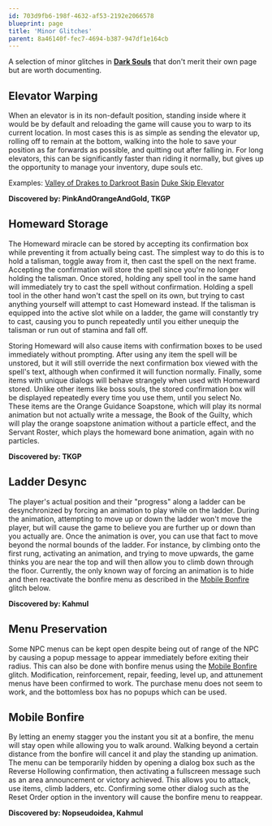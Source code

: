 ```yaml
---
id: 703d9fb6-198f-4632-af53-2192e2066578
blueprint: page
title: 'Minor Glitches'
parent: 8a46140f-fec7-4694-b387-947df1e164cb
---
```

A selection of minor glitches in **[Dark Souls](/darksouls)** that don't merit their own page but are worth documenting.

## Elevator Warping

When an elevator is in its non-default position, standing inside where it would be by default and reloading the game will cause you to warp to its current location. In most cases this is as simple as sending the elevator up, rolling off to remain at the bottom, walking into the hole to save your position as far forwards as possible, and quitting out after falling in. For long elevators, this can be significantly faster than riding it normally, but gives up the opportunity to manage your inventory, dupe souls etc.

Examples: [Valley of Drakes to Darkroot Basin](https://youtu.be/loC-f4LNr-I) [Duke Skip Elevator](https://youtu.be/syo4lbt_Aus)

**Discovered by: PinkAndOrangeAndGold, TKGP**

## Homeward Storage

The Homeward miracle can be stored by accepting its confirmation box while preventing it from actually being cast. The simplest way to do this is to hold a talisman, toggle away from it, then cast the spell on the next frame. Accepting the confirmation will store the spell since you're no longer holding the talisman. Once stored, holding any spell tool in the same hand will immediately try to cast the spell without confirmation. Holding a spell tool in the other hand won't cast the spell on its own, but trying to cast anything yourself will attempt to cast Homeward instead. If the talisman is equipped into the active slot while on a ladder, the game will constantly try to cast, causing you to punch repeatedly until you either unequip the talisman or run out of stamina and fall off.

Storing Homeward will also cause items with confirmation boxes to be used immediately without prompting. After using any item the spell will be unstored, but it will still override the next confirmation box viewed with the spell's text, although when confirmed it will function normally. Finally, some items with unique dialogs will behave strangely when used with Homeward stored. Unlike other items like boss souls, the stored confirmation box will be displayed repeatedly every time you use them, until you select No. These items are the Orange Guidance Soapstone, which will play its normal animation but not actually write a message, the Book of the Guilty, which will play the orange soapstone animation without a particle effect, and the Servant Roster, which plays the homeward bone animation, again with no particles.

**Discovered by: TKGP**

## Ladder Desync

The player's actual position and their "progress" along a ladder can be desynchronized by forcing an animation to play while on the ladder. During the animation, attempting to move up or down the ladder won't move the player, but will cause the game to believe you are further up or down than you actually are. Once the animation is over, you can use that fact to move beyond the normal bounds of the ladder. For instance, by climbing onto the first rung, activating an animation, and trying to move upwards, the game thinks you are near the top and will then allow you to climb down through the floor. Currently, the only known way of forcing an animation is to hide and then reactivate the bonfire menu as described in the [Mobile Bonfire](/darksouls/minor-glitchesmobile-bonfire) glitch below.

**Discovered by: Kahmul**

## Menu Preservation

Some NPC menus can be kept open despite being out of range of the NPC by causing a popup message to appear immediately before exiting their radius. This can also be done with bonfire menus using the [Mobile Bonfire](/darksouls/minor-glitchesmobile-bonfire) glitch. Modification, reinforcement, repair, feeding, level up, and attunement menus have been confirmed to work. The purchase menu does not seem to work, and the bottomless box has no popups which can be used.

## Mobile Bonfire

By letting an enemy stagger you the instant you sit at a bonfire, the menu will stay open while allowing you to walk around. Walking beyond a certain distance from the bonfire will cancel it and play the standing up animation. The menu can be temporarily hidden by opening a dialog box such as the Reverse Hollowing confirmation, then activating a fullscreen message such as an area announcement or victory achieved. This allows you to attack, use items, climb ladders, etc. Confirming some other dialog such as the Reset Order option in the inventory will cause the bonfire menu to reappear.

**Discovered by: Nopseudoidea, Kahmul**
